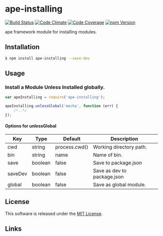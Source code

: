 ape-installing
==========

<!-- Badge Start -->
<a name="badges"></a>

[![Build Status][bd_travis_shield_url]][bd_travis_url]
[![Code Climate][bd_codeclimate_shield_url]][bd_codeclimate_url]
[![Code Coverage][bd_codeclimate_coverage_shield_url]][bd_codeclimate_url]
[![npm Version][bd_npm_shield_url]][bd_npm_url]

[bd_repo_url]: https://github.com/ape-repo/ape-installing
[bd_travis_url]: http://travis-ci.org/ape-repo/ape-installing
[bd_travis_shield_url]: http://img.shields.io/travis/ape-repo/ape-installing.svg?style=flat
[bd_license_url]: https://github.com/ape-repo/ape-installing/blob/master/LICENSE
[bd_codeclimate_url]: http://codeclimate.com/github/ape-repo/ape-installing
[bd_codeclimate_shield_url]: http://img.shields.io/codeclimate/github/ape-repo/ape-installing.svg?style=flat
[bd_codeclimate_coverage_shield_url]: http://img.shields.io/codeclimate/coverage/github/ape-repo/ape-installing.svg?style=flat
[bd_gemnasium_url]: https://gemnasium.com/ape-repo/ape-installing
[bd_gemnasium_shield_url]: https://gemnasium.com/ape-repo/ape-installing.svg
[bd_npm_url]: http://www.npmjs.org/package/ape-installing
[bd_npm_shield_url]: http://img.shields.io/npm/v/ape-installing.svg?style=flat
[bd_bower_badge_url]: https://img.shields.io/bower/v/ape-installing.svg?style=flat

<!-- Badge End -->


<!-- Description Start -->
<a name="description"></a>

ape framework module for installing modules.

<!-- Description End -->


<!-- Overview Start -->
<a name="overview"></a>


<!-- Overview End -->


<!-- Sections Start -->
<a name="sections"></a>

<!-- Section from "doc/readme/01.Installation.md.hbs" Start -->

<a name="section-doc-readme-01-installation-md"></a>
Installation
-----

```bash
$ npm install ape-installing --save-dev
```

<!-- Section from "doc/readme/01.Installation.md.hbs" End -->

<!-- Section from "doc/readme/02.Usage.md.hbs" Start -->

<a name="section-doc-readme-02-usage-md"></a>
Usage
---------

### Install a Module Unless Installed globally.

```javascript
var apeInstalling = require('ape-installing');

apeInstalling.unlessGlobal('mocha', function (err) {
    /*..*/
});
```
#### Options for unlessGlobal

| Key | Type | Default | Description |
| --- | --- | --- | --- |
| cwd | string | process.cwd() | Working directory path. |
| bin | string | name | Name of bin. |
| save | boolean | false | Save to package.json |
| saveDev | boolean | false | Save as dev to package.json |
| global | boolean | false | Save as global module. |
<!-- Section from "doc/readme/02.Usage.md.hbs" End -->


<!-- Sections Start -->


<!-- LICENSE Start -->
<a name="license"></a>

License
-------
This software is released under the [MIT License](https://github.com/ape-repo/ape-installing/blob/master/LICENSE).

<!-- LICENSE End -->


<!-- Links Start -->
<a name="links"></a>

Links
------


<!-- Links End -->
